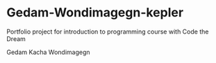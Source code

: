 # Gedam-Wondimagegn-kepler
Portfolio project for introduction to programming course with Code the Dream

Gedam Kacha Wondimagegn